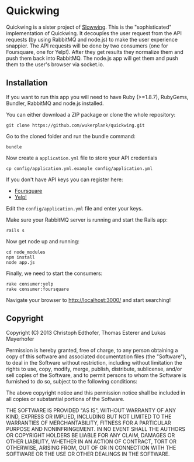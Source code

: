 Quickwing
=========

Quickwing is a sister project of [Slowwing](https://github.com/wukerplank/quickwing). This is the "sophisticated" implementation of Quickwing. It decouples the user request from the API requests (by using RabbitMQ and node.js) to make the user experience snappier. The API requests will be done by two consumers (one for Foursquare, one for Yelp!). After they get results they normalize them and push them back into RabbitMQ. The node.js app will get them and push them to the user's browser via socket.io.

Installation
------------

If you want to run this app you will need to have Ruby (>=1.8.7), RubyGems, Bundler, RabbitMQ and node.js installed.

You can either download a ZIP package or clone the whole repository:

    git clone https://github.com/wukerplank/quickwing.git

Go to the cloned folder and run the bundle command:

    bundle

Now create a `application.yml` file to store your API credentials

    cp config/application.yml.example config/application.yml

If you don't have API keys you can register here:

- [Foursquare](https://developer.foursquare.com)
- [Yelp!](http://www.yelp.com/developers)

Edit the `config/application.yml` file and enter your keys.

Make sure your RabbitMQ server is running and start the Rails app:

    rails s

Now get node up and running:

    cd node_modules
    npm install
    node app.js

Finally, we need to start the consumers:

    rake consumer:yelp
    rake consumer:foursquare

Navigate your browser to [http://localhost:3000/](http://localhost:3000/) and start searching!

Copyright
---------

Copyright (C) 2013 Christoph Edthofer, Thomas Esterer and Lukas Mayerhofer

Permission is hereby granted, free of charge, to any person obtaining a copy of this software and associated documentation files (the "Software"), to deal in the Software without restriction, including without limitation the rights to use, copy, modify, merge, publish, distribute, sublicense, and/or sell copies of the Software, and to permit persons to whom the Software is furnished to do so, subject to the following conditions:

The above copyright notice and this permission notice shall be included in all copies or substantial portions of the Software.

THE SOFTWARE IS PROVIDED "AS IS", WITHOUT WARRANTY OF ANY KIND, EXPRESS OR IMPLIED, INCLUDING BUT NOT LIMITED TO THE WARRANTIES OF MERCHANTABILITY, FITNESS FOR A PARTICULAR PURPOSE AND NONINFRINGEMENT. IN NO EVENT SHALL THE AUTHORS OR COPYRIGHT HOLDERS BE LIABLE FOR ANY CLAIM, DAMAGES OR OTHER LIABILITY, WHETHER IN AN ACTION OF CONTRACT, TORT OR OTHERWISE, ARISING FROM, OUT OF OR IN CONNECTION WITH THE SOFTWARE OR THE USE OR OTHER DEALINGS IN THE SOFTWARE.
